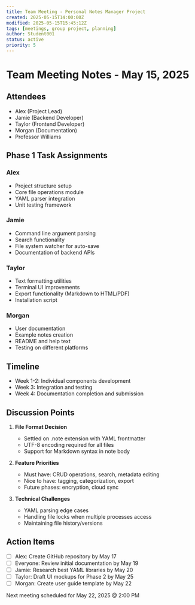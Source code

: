 ```yaml
---
title: Team Meeting - Personal Notes Manager Project
created: 2025-05-15T14:00:00Z
modified: 2025-05-15T15:45:12Z
tags: [meetings, group project, planning]
author: Student001
status: active
priority: 5
---
```


# Team Meeting Notes - May 15, 2025

## Attendees
- Alex (Project Lead)
- Jamie (Backend Developer)
- Taylor (Frontend Developer)
- Morgan (Documentation)
- Professor Williams

## Phase 1 Task Assignments

### Alex
- Project structure setup
- Core file operations module
- YAML parser integration
- Unit testing framework

### Jamie
- Command line argument parsing
- Search functionality
- File system watcher for auto-save
- Documentation of backend APIs

### Taylor
- Text formatting utilities
- Terminal UI improvements
- Export functionality (Markdown to HTML/PDF)
- Installation script

### Morgan
- User documentation
- Example notes creation
- README and help text
- Testing on different platforms

## Timeline
- Week 1-2: Individual components development
- Week 3: Integration and testing
- Week 4: Documentation completion and submission

## Discussion Points

1. **File Format Decision**
   - Settled on .note extension with YAML frontmatter
   - UTF-8 encoding required for all files
   - Support for Markdown syntax in note body

2. **Feature Priorities**
   - Must have: CRUD operations, search, metadata editing
   - Nice to have: tagging, categorization, export
   - Future phases: encryption, cloud sync

3. **Technical Challenges**
   - YAML parsing edge cases
   - Handling file locks when multiple processes access
   - Maintaining file history/versions

## Action Items
- [ ] Alex: Create GitHub repository by May 17
- [ ] Everyone: Review initial documentation by May 19
- [ ] Jamie: Research best YAML libraries by May 20
- [ ] Taylor: Draft UI mockups for Phase 2 by May 25
- [ ] Morgan: Create user guide template by May 22

Next meeting scheduled for May 22, 2025 @ 2:00 PM